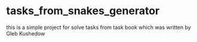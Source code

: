# tasks_from_snakes_generator
this is a simple project for solve tasks from task book  which was written by Gleb Kushedow 
